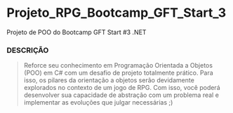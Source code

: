 # Projeto_RPG_Bootcamp_GFT_Start_3
Projeto de POO do Bootcamp GFT Start #3 .NET



### DESCRIÇÃO

> Reforce seu conhecimento em Programação Orientada a Objetos (POO) em C# com um desafio de projeto totalmente prático. Para isso, os pilares da orientação a objetos serão devidamente explorados no contexto de um jogo de RPG. Com isso, você poderá desenvolver sua capacidade de abstração com um problema real e implementar as evoluções que julgar necessárias ;)
